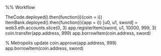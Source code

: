 %% Workflow


TheCode.deployed().then(function(i){coin = i})
ItemBank.deployed().then(function(i){app = i})
[u0, u1, sword] = web3.eth.accounts.slice(0, 3)
app.registerItem(sword, u1, 10000, 999, 3)
coin.transfer(app.address, 999)
app.borrowItem(coin.address, sword)



% Metropolis update
coin.approve(app.address, 999)
app.borrowItem(coin.address, sword)